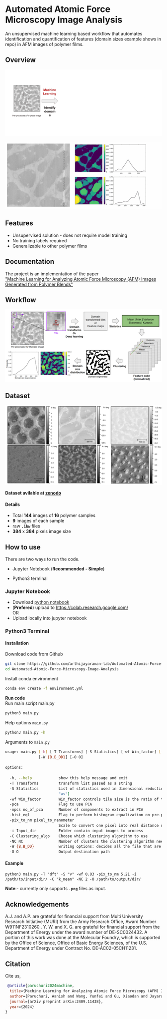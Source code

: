 
# Automated Atomic Force Microscopy Image Analysis

An unsupervised machine learning based workflow that automates identification and quantification of features (domain sizes example shows in repo) in AFM images of polymer films.





## Overview

![](https://github.com/arthijayaraman-lab/Automated-Atomic-Force-Microscopy-Image-Analysis/blob/main/img/overview_flow.gif)
 
![](https://github.com/arthijayaraman-lab/Automated-Atomic-Force-Microscopy-Image-Analysis/blob/main/img/Demo.gif)


## Features

- Unsupervised solution - does not require model training 
- No training labels required 
- Generalizable to other polymer films 
 



## Documentation

 The project is an implementation of the paper \
 ["Machine Learning for Analyzing Atomic Force Microscopy
(AFM)
Images
Generated from
Polymer Blends"]([https://arxiv.org/abs/2409.11438])



## Workflow

![workflow](https://github.com/arthijayaraman-lab/Automated-Atomic-Force-Microscopy-Image-Analysis/blob/main/img/workflow.png)


## Dataset

![Data_preview](https://github.com/arthijayaraman-lab/Automated-Atomic-Force-Microscopy-Image-Analysis/blob/main/img/dataset_preview.png)

**Dataset avilable at [zenodo](https://zenodo.org/records/11179874?token=eyJhbGciOiJIUzUxMiJ9.eyJpZCI6IjM0MWViYzY4LTI1NzMtNGYxMC1iZjdjLTUwYWQ4Zjk0NGU0OSIsImRhdGEiOnt9LCJyYW5kb20iOiJjMDcwMTc3Y2IxNzM3ZGMxZWU1MWU2MjJjMjA0N2ZjMCJ9.Y3_qzNSNsap_oqLRnEi-wHmwooy65TT6F7tjFTF5qE0X8evYr0VTZmGKh34TI6UmsAd9cJrfnlbm6rQUK82h7A)**

#### Details
- Total **144** images of **16** polymer samples
- **9** images of each sample 
- raw **`.ibw`** files 
- **384** x **384** pixels image size  




## How to use

There are two ways to run the code. 
- Jupyter Notebook (**Recommended - Simple**)

- Python3 terminal

### Jupyter Notebook  
- Download [python notebook](https://github.com/arthijayaraman-lab/Automated-Atomic-Force-Microscopy-Image-Analysis/blob/main/notebooks/auto_afm.ipynb)
 - (**Prefered**) upload to https://colab.research.google.com/  
        OR 
- Upload locally into jupyter notebook 

### Python3 Terminal  
#### Installation

Download code from Github


```bash 
git clone https://github.com/arthijayaraman-lab/Automated-Atomic-Force-Microscopy-Image-Analysis.git
cd Automated-Atomic-Force-Microscopy-Image-Analysis
```

Install conda environment

```bash
conda env create -f environment.yml
```
**Run code**\
Run main script main.py
```bash 
python3 main.py 

```
Help options `main.py`   
```bash
python3 main.py -h
```
Arguments to `main.py`
```bash
usage: main.py [-h] [-T Transforms] [-S Statistics] [-wf Win_factor] [-pca] [-npcs no_of_pca] [-hist_eql] [-pix_to_nm pixel_to_nanometer] [-i Input_dir] [-C Clustering_algo] [-NC NC]
               [-W {B,B_DD}] [-O O]

options:

  -h, --help            show this help message and exit
  -T Transforms         transform list passed as a string
  -S Statistics         List of statistics used in dimensional reduction and feature extraction. a = mean; m = max; s = skew; k = kurtosis; v = variance (e.g. mean+variance => python3 main.py -S
                        "av")
  -wf Win_factor        Win_factor controls tile size is the ratio of tile size to input image
  -pca                  Flag to use PCA
  -npcs no_of_pca       Number of components to extract in PCA
  -hist_eql             Flag to perform histogram equalization on pre-processed image
  -pix_to_nm pixel_to_nanometer
                        Scale to convert one pixel into real distance units (nm/pix in our case)
  -i Input_dir          Folder contain input images to process
  -C Clustering_algo    Choose which clustering algorithm to use
  -NC NC                Number of clusters the clustering algorithm needs to generate
  -W {B,B_DD}           writing options: decides all the file that are to be output
  -O O                  Output destination path


```
#### Example 
```
python3 main.py -T "dft" -S "v" -wf 0.03 -pix_to_nm 5.21 -i /path/to/input/dir/ -C "k_mean" -NC 2 -O /path/to/output/dir/
```
**Note**:- currently only supports **`.png`** files as input. 




## Acknowledgements
A.J. and A.P. are grateful for financial support from Multi University Research Initiative (MURI) from the Army Research Office, Award Number W911NF2310260.. Y. W. and X. G. are grateful for financial support from the Department of Energy under the award number of DE-SC0024432. A portion of this work was done at the Molecular Foundry, which is supported by the Office of Science, Office of Basic Energy Sciences, of the U.S. Department of Energy under Contract No. DE-AC02-05CH11231.


## Citation
Cite us,
```bibtex
 @article{paruchuri2024machine,
  title={Machine Learning for Analyzing Atomic Force Microscopy (AFM) Images Generated from Polymer Blends},
  author={Paruchuri, Aanish and Wang, Yunfei and Gu, Xiaodan and Jayaraman, Arthi},
  journal={arXiv preprint arXiv:2409.11438},
  year={2024}
}
```
